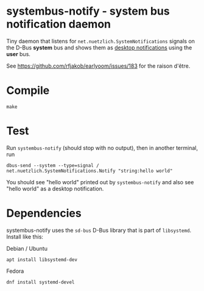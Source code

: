 systembus-notify - system bus notification daemon
=================================================

Tiny daemon that listens for `net.nuetzlich.SystemNotifications`
signals on the D-Bus **system** bus and shows them as
[desktop notifications](https://developer.gnome.org/notification-spec/)
using the **user** bus.

See https://github.com/rfjakob/earlyoom/issues/183 for the raison d'être.


Compile
=======

```
make
```

Test
====

Run `systembus-notify` (should stop with no output), then in another
terminal, run

```
dbus-send --system --type=signal / net.nuetzlich.SystemNotifications.Notify "string:hello world"
```

You should see "hello world" printed out by `systembus-notify` and also see "hello world"
as a desktop notification.


Dependencies
============

systembus-notify uses the `sd-bus` D-Bus library that is part of `libsystemd`.
Install like this:

Debian / Ubuntu

```
apt install libsystemd-dev
```

Fedora

```
dnf install systemd-devel
```
